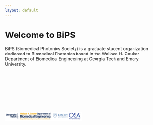 ```yaml
---
layout: default
---
```


# Welcome to BiPS

BiPS (Biomedical Photonics Society) is a graduate student organization dedicated to Biomedical Photonics based in the Wallace H. Coulter Department of Biomedical Engineering at Georgia Tech and Emory University.

<code>
&nbsp;
&nbsp;
&nbsp;
&nbsp;
&nbsp;
&nbsp;
&nbsp;
</code>

<img src="images/bipshomelogos-01.png" width="50%">




